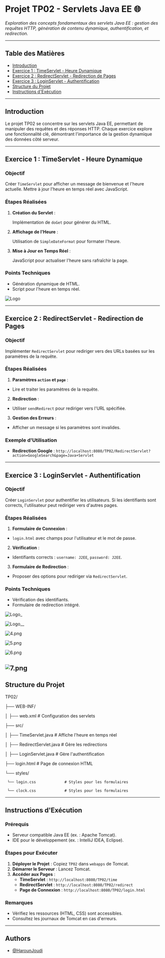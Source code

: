 
# Projet TP02 - Servlets Java EE 🌐


_Exploration des concepts fondamentaux des servlets Java EE : gestion des requêtes HTTP, génération de contenu dynamique, authentification, et redirection._

---

## Table des Matières
- [Introduction](#introduction)
- [Exercice 1 : TimeServlet - Heure Dynamique](#exercice-1-timeservlet)
- [Exercice 2 : RedirectServlet - Redirection de Pages](#exercice-2-redirectservlet)
- [Exercice 3 : LoginServlet - Authentification](#exercice-3-loginservlet)
- [Structure du Projet](#structure-du-projet)
- [Instructions d'Exécution](#instructions-dexécution)

---

## Introduction

Le projet TP02 se concentre sur les servlets Java EE, permettant de manipuler des requêtes et des réponses HTTP. Chaque exercice explore une fonctionnalité clé, démontrant l'importance de la gestion dynamique des données côté serveur.

---

## Exercice 1 : TimeServlet - Heure Dynamique

### Objectif
Créer `TimeServlet` pour afficher un message de bienvenue et l'heure actuelle. Mettre à jour l'heure en temps réel avec JavaScript.

### Étapes Réalisées
1. **Création du Servlet** : 

    Implémentation de `doGet` pour générer du HTML.

2. **Affichage de l'Heure** :

    Utilisation de `SimpleDateFormat` pour formater l'heure.
3. **Mise à Jour en Temps Réel** :

    JavaScript pour actualiser l'heure sans rafraîchir la page.

### Points Techniques
- Génération dynamique de HTML.
- Script pour l'heure en temps réel.

![Logo](https://i.postimg.cc/bJtKH0N5/1.png)

---

## Exercice 2 : RedirectServlet - Redirection de Pages

### Objectif
Implémenter `RedirectServlet` pour rediriger vers des URLs basées sur les paramètres de la requête.

### Étapes Réalisées
   1. **Paramètres `action` et `page`** :
          
   -  Lire et traiter les paramètres de la requête.

   2. **Redirection** :

   -  Utiliser `sendRedirect` pour rediriger vers l'URL spécifiée.

   3. **Gestion des Erreurs** :
   - Afficher un message si les paramètres sont invalides.

### Exemple d'Utilisation
- **Redirection Google** :
`http://localhost:8080/TP02/RedirectServlet?action=GoogleSearch&page=Java+Servlet`

---

## Exercice 3 : LoginServlet - Authentification

### Objectif
Créer `LoginServlet` pour authentifier les utilisateurs. Si les identifiants sont corrects, l'utilisateur peut rediriger vers d'autres pages.

### Étapes Réalisées
1. **Formulaire de Connexion** :
 - `login.html` avec champs pour l'utilisateur et le mot de passe.
2. **Vérification** :
 - Identifiants corrects : `username: J2EE`, `password: J2EE`.
3. **Formulaire de Redirection** :
 - Proposer des options pour rediriger via `RedirectServlet`.

### Points Techniques
- Vérification des identifiants.
- Formulaire de redirection intégré.

![Logo_](https://i.postimg.cc/MZRYxPF4/2.png)


![Logo__](https://i.postimg.cc/qRcgD31m/3.png)


![4.png](https://i.postimg.cc/Z5q7TP3d/4.png)


![5.png](https://i.postimg.cc/6psqKcFH/5.png)


![6.png](https://i.postimg.cc/2jbBf1VS/6.png)


![7.png](https://i.postimg.cc/T2Dh4B4y/7.png)
---

## Structure du Projet

TP02/

├── WEB-INF/

│   ├── web.xml               # Configuration des servlets

├── src/

│   ├── TimeServlet.java      # Affiche l'heure en temps réel

│   ├── RedirectServlet.java  # Gère les redirections

│   ├── LoginServlet.java     # Gère l'authentification

├── login.html                # Page de connexion HTML

└── styles/

     └── login.css             # Styles pour les formulaires

     └── clock.css             # Styles pour les formulaires

---

## Instructions d'Exécution

### Prérequis
- Serveur compatible Java EE (ex. : Apache Tomcat).
- IDE pour le développement (ex. : IntelliJ IDEA, Eclipse).

### Étapes pour Exécuter
1. **Déployer le Projet** : Copiez `TP02` dans `webapps` de Tomcat.
2. **Démarrer le Serveur** : Lancez Tomcat.
3. **Accéder aux Pages** :
   - **TimeServlet** : `http://localhost:8080/TP02/time`
   - **RedirectServlet** : `http://localhost:8080/TP02/redirect`
   - **Page de Connexion** : `http://localhost:8080/TP02/login.html`

### Remarques
- Vérifiez les ressources (HTML, CSS) sont accessibles.
- Consultez les journaux de Tomcat en cas d'erreurs.
---


## Authors

- [@HarounJoudi](https://www.github.com/)

